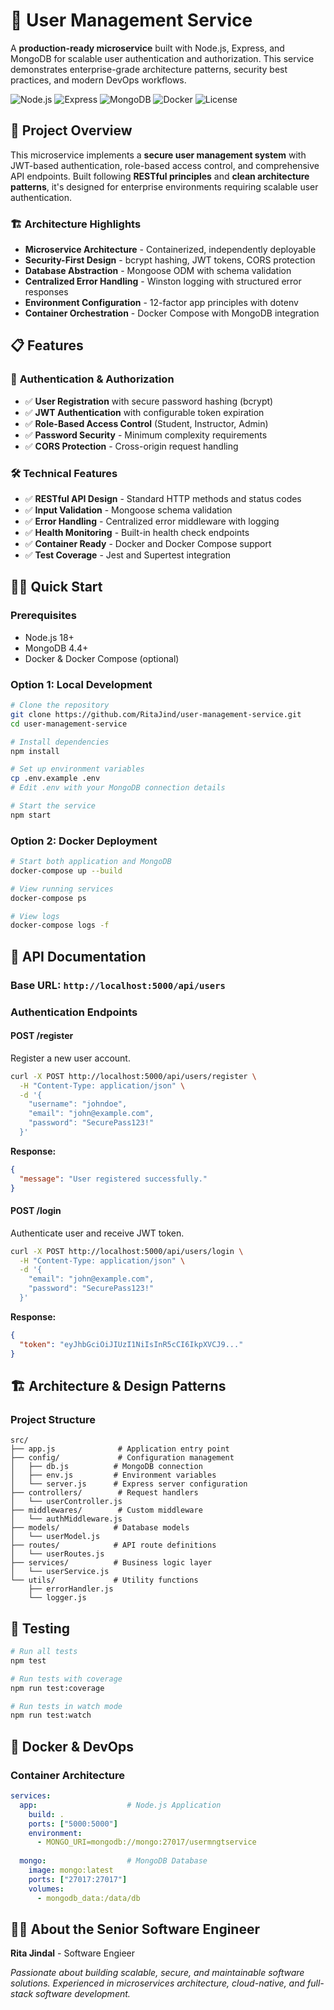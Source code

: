 # 🔐 User Management Service

A **production-ready microservice** built with Node.js, Express, and MongoDB for scalable user authentication and authorization. This service demonstrates enterprise-grade architecture patterns, security best practices, and modern DevOps workflows.

![Node.js](https://img.shields.io/badge/Node.js-18+-green.svg)
![Express](https://img.shields.io/badge/Express-4.18+-blue.svg)
![MongoDB](https://img.shields.io/badge/MongoDB-4.4+-green.svg)
![Docker](https://img.shields.io/badge/Docker-Ready-blue.svg)
![License](https://img.shields.io/badge/License-MIT-yellow.svg)

## 🚀 Project Overview

This microservice implements a **secure user management system** with JWT-based authentication, role-based access control, and comprehensive API endpoints. Built following **RESTful principles** and **clean architecture patterns**, it's designed for enterprise environments requiring scalable user authentication.

### 🏗️ **Architecture Highlights**
- **Microservice Architecture** - Containerized, independently deployable
- **Security-First Design** - bcrypt hashing, JWT tokens, CORS protection
- **Database Abstraction** - Mongoose ODM with schema validation
- **Centralized Error Handling** - Winston logging with structured error responses
- **Environment Configuration** - 12-factor app principles with dotenv
- **Container Orchestration** - Docker Compose with MongoDB integration

## 📋 Features

### 🔑 **Authentication & Authorization**
- ✅ **User Registration** with secure password hashing (bcrypt)
- ✅ **JWT Authentication** with configurable token expiration
- ✅ **Role-Based Access Control** (Student, Instructor, Admin)
- ✅ **Password Security** - Minimum complexity requirements
- ✅ **CORS Protection** - Cross-origin request handling

### 🛠️ **Technical Features**
- ✅ **RESTful API Design** - Standard HTTP methods and status codes
- ✅ **Input Validation** - Mongoose schema validation
- ✅ **Error Handling** - Centralized error middleware with logging
- ✅ **Health Monitoring** - Built-in health check endpoints
- ✅ **Container Ready** - Docker and Docker Compose support
- ✅ **Test Coverage** - Jest and Supertest integration

## 🏃‍♂️ Quick Start

### **Prerequisites**
- Node.js 18+ 
- MongoDB 4.4+
- Docker & Docker Compose (optional)

### **Option 1: Local Development**
```bash
# Clone the repository
git clone https://github.com/RitaJind/user-management-service.git
cd user-management-service

# Install dependencies
npm install

# Set up environment variables
cp .env.example .env
# Edit .env with your MongoDB connection details

# Start the service
npm start
```

### **Option 2: Docker Deployment**
```bash
# Start both application and MongoDB
docker-compose up --build

# View running services
docker-compose ps

# View logs
docker-compose logs -f
```

## 📡 API Documentation

### **Base URL**: `http://localhost:5000/api/users`

### **Authentication Endpoints**

#### **POST /register**
Register a new user account.

```bash
curl -X POST http://localhost:5000/api/users/register \
  -H "Content-Type: application/json" \
  -d '{
    "username": "johndoe",
    "email": "john@example.com",
    "password": "SecurePass123!"
  }'
```

**Response:**
```json
{
  "message": "User registered successfully."
}
```

#### **POST /login**
Authenticate user and receive JWT token.

```bash
curl -X POST http://localhost:5000/api/users/login \
  -H "Content-Type: application/json" \
  -d '{
    "email": "john@example.com",
    "password": "SecurePass123!"
  }'
```

**Response:**
```json
{
  "token": "eyJhbGciOiJIUzI1NiIsInR5cCI6IkpXVCJ9..."
}
```

## 🏗️ Architecture & Design Patterns

### **Project Structure**
```
src/
├── app.js              # Application entry point
├── config/             # Configuration management
│   ├── db.js          # MongoDB connection
│   ├── env.js         # Environment variables
│   └── server.js      # Express server configuration
├── controllers/        # Request handlers
│   └── userController.js
├── middlewares/        # Custom middleware
│   └── authMiddleware.js
├── models/            # Database models
│   └── userModel.js
├── routes/            # API route definitions
│   └── userRoutes.js
├── services/          # Business logic layer
│   └── userService.js
└── utils/             # Utility functions
    ├── errorHandler.js
    └── logger.js
```

## 🧪 Testing

```bash
# Run all tests
npm test

# Run tests with coverage
npm run test:coverage

# Run tests in watch mode
npm run test:watch
```

## 🐳 Docker & DevOps

### **Container Architecture**
```yaml
services:
  app:                    # Node.js Application
    build: .
    ports: ["5000:5000"]
    environment:
      - MONGO_URI=mongodb://mongo:27017/usermngtservice
      
  mongo:                  # MongoDB Database
    image: mongo:latest
    ports: ["27017:27017"]
    volumes:
      - mongodb_data:/data/db
```

## 👨‍💻 About the Senior Software Engineer

**Rita Jindal** - Software Engieer  

*Passionate about building scalable, secure, and maintainable software solutions. Experienced in microservices architecture, cloud-native, and full-stack software development.*
